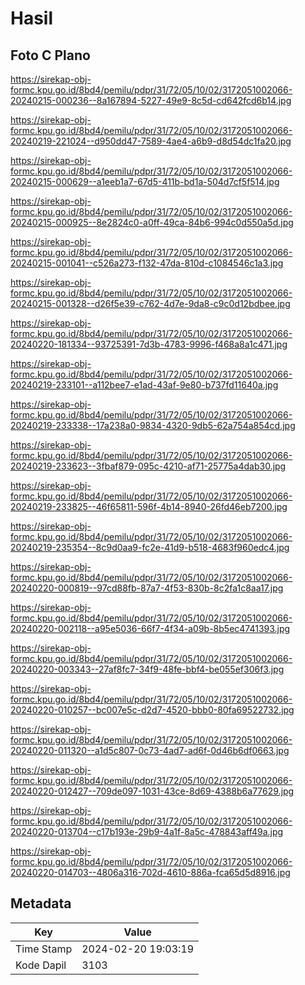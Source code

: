 # Hasil

## Foto C Plano

https://sirekap-obj-formc.kpu.go.id/8bd4/pemilu/pdpr/31/72/05/10/02/3172051002066-20240215-000236--8a167894-5227-49e9-8c5d-cd642fcd6b14.jpg

https://sirekap-obj-formc.kpu.go.id/8bd4/pemilu/pdpr/31/72/05/10/02/3172051002066-20240219-221024--d950dd47-7589-4ae4-a6b9-d8d54dc1fa20.jpg

https://sirekap-obj-formc.kpu.go.id/8bd4/pemilu/pdpr/31/72/05/10/02/3172051002066-20240215-000629--a1eeb1a7-67d5-411b-bd1a-504d7cf5f514.jpg

https://sirekap-obj-formc.kpu.go.id/8bd4/pemilu/pdpr/31/72/05/10/02/3172051002066-20240215-000925--8e2824c0-a0ff-49ca-84b6-994c0d550a5d.jpg

https://sirekap-obj-formc.kpu.go.id/8bd4/pemilu/pdpr/31/72/05/10/02/3172051002066-20240215-001041--c526a273-f132-47da-810d-c1084546c1a3.jpg

https://sirekap-obj-formc.kpu.go.id/8bd4/pemilu/pdpr/31/72/05/10/02/3172051002066-20240215-001328--d26f5e39-c762-4d7e-9da8-c9c0d12bdbee.jpg

https://sirekap-obj-formc.kpu.go.id/8bd4/pemilu/pdpr/31/72/05/10/02/3172051002066-20240220-181334--93725391-7d3b-4783-9996-f468a8a1c471.jpg

https://sirekap-obj-formc.kpu.go.id/8bd4/pemilu/pdpr/31/72/05/10/02/3172051002066-20240219-233101--a112bee7-e1ad-43af-9e80-b737fd11640a.jpg

https://sirekap-obj-formc.kpu.go.id/8bd4/pemilu/pdpr/31/72/05/10/02/3172051002066-20240219-233338--17a238a0-9834-4320-9db5-62a754a854cd.jpg

https://sirekap-obj-formc.kpu.go.id/8bd4/pemilu/pdpr/31/72/05/10/02/3172051002066-20240219-233623--3fbaf879-095c-4210-af71-25775a4dab30.jpg

https://sirekap-obj-formc.kpu.go.id/8bd4/pemilu/pdpr/31/72/05/10/02/3172051002066-20240219-233825--46f65811-596f-4b14-8940-26fd46eb7200.jpg

https://sirekap-obj-formc.kpu.go.id/8bd4/pemilu/pdpr/31/72/05/10/02/3172051002066-20240219-235354--8c9d0aa9-fc2e-41d9-b518-4683f960edc4.jpg

https://sirekap-obj-formc.kpu.go.id/8bd4/pemilu/pdpr/31/72/05/10/02/3172051002066-20240220-000819--97cd88fb-87a7-4f53-830b-8c2fa1c8aa17.jpg

https://sirekap-obj-formc.kpu.go.id/8bd4/pemilu/pdpr/31/72/05/10/02/3172051002066-20240220-002118--a95e5036-66f7-4f34-a09b-8b5ec4741393.jpg

https://sirekap-obj-formc.kpu.go.id/8bd4/pemilu/pdpr/31/72/05/10/02/3172051002066-20240220-003343--27af8fc7-34f9-48fe-bbf4-be055ef306f3.jpg

https://sirekap-obj-formc.kpu.go.id/8bd4/pemilu/pdpr/31/72/05/10/02/3172051002066-20240220-010257--bc007e5c-d2d7-4520-bbb0-80fa69522732.jpg

https://sirekap-obj-formc.kpu.go.id/8bd4/pemilu/pdpr/31/72/05/10/02/3172051002066-20240220-011320--a1d5c807-0c73-4ad7-ad6f-0d46b6df0663.jpg

https://sirekap-obj-formc.kpu.go.id/8bd4/pemilu/pdpr/31/72/05/10/02/3172051002066-20240220-012427--709de097-1031-43ce-8d69-4388b6a77629.jpg

https://sirekap-obj-formc.kpu.go.id/8bd4/pemilu/pdpr/31/72/05/10/02/3172051002066-20240220-013704--c17b193e-29b9-4a1f-8a5c-478843aff49a.jpg

https://sirekap-obj-formc.kpu.go.id/8bd4/pemilu/pdpr/31/72/05/10/02/3172051002066-20240220-014703--4806a316-702d-4610-886a-fca65d5d8916.jpg


## Metadata

| Key        | Value               |
| ---------- | ------------------- |
| Time Stamp | 2024-02-20 19:03:19 |
| Kode Dapil | 3103                |



